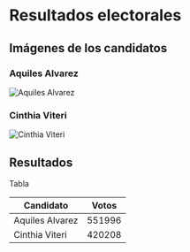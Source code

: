 # Resultados electorales 

## Imágenes de los candidatos
### Aquiles Alvarez
![Aquiles Alvarez](https://raw.githubusercontent.com/AnJoGar/AndersonJEj.github.io/main/aquiles.jfif)
### Cinthia Viteri
![Cinthia Viteri](https://raw.githubusercontent.com/AnJoGar/Anderson1.github.io/blob/main/cinthia.png )

## Resultados 

Tabla 

| Candidato | Votos   |
| --------- | ------- |
| Aquiles Alvarez  | 551996 |
| Cinthia Viteri   | 420208 |

